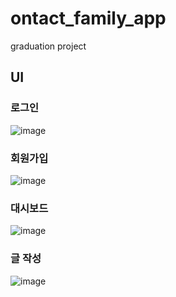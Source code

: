 # ontact_family_app

graduation project

## UI

### 로그인
![image](https://user-images.githubusercontent.com/63990390/166865963-8c20f55a-b496-4ca2-9501-11e18146a8be.png)

### 회원가입
![image](https://user-images.githubusercontent.com/63990390/166865937-72c0910f-7417-4c14-b29e-b6fa7a4bbb6c.png)

### 대시보드
![image](https://user-images.githubusercontent.com/63990390/165759174-3c3d1cde-1bab-4f1a-b793-78a160cdf23a.png)

### 글 작성
![image](https://user-images.githubusercontent.com/63990390/168053030-a2d32243-63fb-4c2b-98b6-7e5da2d8acfa.png)



